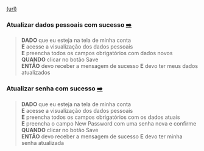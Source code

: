 [(url)](http://www.automationpractice.pl/index.php?controller=my-account) 


### Atualizar dados pessoais com sucesso [:arrow_right:](http://www.automationpractice.pl/index.php?controller=identity) 

>**DADO** que eu esteja na tela de minha conta <br>
>**E** acesse a visualização dos dados pessoais <br> 
>**E** preencha todos os campos obrigatórios com dados novos <br>
>**QUANDO** clicar no botão Save <br>
>**ENTÃO** devo receber a mensagem de sucesso
>**E** devo ter meus dados atualizados


### Atualizar senha com sucesso [:arrow_right:](http://www.automationpractice.pl/index.php?controller=identity)

>**DADO** que eu esteja na tela de minha conta <br>
>**E** acesse a visualização dos dados pessoais <br>
>**E** preencha todos os campos obrigatórios com os dados atuais <br>
>**E** preencha o campo New Password com uma senha nova e confirme <br>
>**QUANDO** clicar no botão Save <br>
>**ENTÃO** devo receber a mensagem de sucesso
>**E** devo ter minha senha atualizada





